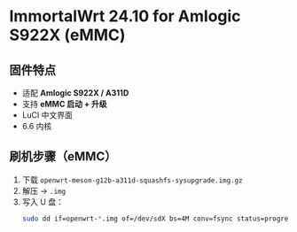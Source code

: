 # ImmortalWrt 24.10 for Amlogic S922X (eMMC)

## 固件特点
- 适配 **Amlogic S922X / A311D**
- 支持 **eMMC 启动 + 升级**
- LuCI 中文界面
- 6.6 内核

## 刷机步骤（eMMC）

1. 下载 `openwrt-meson-g12b-a311d-squashfs-sysupgrade.img.gz`
2. 解压 → `.img`
3. 写入 U 盘：
   ```bash
   sudo dd if=openwrt-*.img of=/dev/sdX bs=4M conv=fsync status=progress
